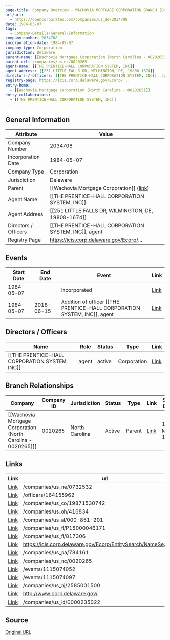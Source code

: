 ```yaml
---
page-title: Company Overview - WACHOVIA MORTGAGE CORPORATION BRANCH (Delaware - 2034708)
url/uri:
  - https://opencorporates.com/companies/us_de/2034708
date: 1984-05-07
tags:
  - Company-Details/General-Information
company-number: 2034708
incorporation-date: 1984-05-07
company-type: Corporation
jurisdiction: Delaware
parent-name: [[Wachovia Mortgage Corporation (North Carolina - 0020265)]]
parent-url: /companies/us_nc/0020265
agent-name: [[THE PRENTICE-HALL CORPORATION SYSTEM, INC]]
agent-address: [[251 LITTLE FALLS DR, WILMINGTON, DE, 19808-1674]]
directors-/-officers: [[THE PRENTICE-HALL CORPORATION SYSTEM, INC]], agent
registry-page: https://icis.corp.delaware.gov/Ecorp/...
entry-home:
  - [[Wachovia Mortgage Corporation (North Carolina - 0020265)]]
entry-collaborators:
  - [[THE PRENTICE-HALL CORPORATION SYSTEM, INC]]
---
```


## General Information
| Attribute          | Value                                       |
|--------------------|---------------------------------------------|
| Company Number     | 2034708                                     |
| Incorporation Date | 1984-05-07           |
| Company Type       | Corporation                                 |
| Jurisdiction       | Delaware                                    |
| Parent             | [[Wachovia Mortgage Corporation]] ([link](/companies/us_nc/0020265)) |
| Agent Name         | [[THE PRENTICE-HALL CORPORATION SYSTEM, INC]] |
| Agent Address      | [[251 LITTLE FALLS DR, WILMINGTON, DE, 19808-1674]] |
| Directors / Officers | [[THE PRENTICE-HALL CORPORATION SYSTEM, INC]], agent |
| Registry Page      | https://icis.corp.delaware.gov/Ecorp/...    |

## Events

| Start Date | End Date   | Event                                                   | Link |
|------------|------------|-------------------------------------------------------|------|
| 1984-05-07 |            | Incorporated                                            | [Link](https://opencorporates.com/events/1115074097) |
| 1984-05-07 | 2018-06-15 | Addition of officer [[THE PRENTICE-HALL CORPORATION SYSTEM, INC]], agent | [Link](https://opencorporates.com/events/1115074052) |

## Directors / Officers
| Name                 | Role            | Status     | Type        | Link |
|----------------------|-----------------|------------|-------------|------|
| [[THE PRENTICE-HALL CORPORATION SYSTEM, INC]] | agent           | active     | Corporation | [Link](https://opencorporates.com/officers/164155962) |

## Branch Relationships
| Company                       | Company ID            | Jurisdiction         | Status   | Type       | Link                                | Start Date   | End Date     | Statement Link                      |
|--------------------------------|----------------------|----------------------|----------|------------|-------------------------------------|--------------|--------------|-------------------------------------|
| [[Wachovia Mortgage Corporation (North Carolina - 0020265)]] | 0020265              | North Carolina       | Active   | Parent     | [Link](https://opencorporates.com/companies/us_nc/0020265) | 1 May 1964   | N/A          | [Statement](https://opencorporates.com/statements/168331654) |

## Links
| Link   | url
|--------|--------------------------------|
| [Link](/companies/us_ne/0732532) |/companies/us_ne/0732532      |
| [Link](/officers/164155962) |/officers/164155962           |
| [Link](/companies/us_co/19871530742) |/companies/us_co/19871530742  |
| [Link](/companies/us_oh/416834) |/companies/us_oh/416834       |
| [Link](/companies/us_al/000-851-201) |/companies/us_al/000-851-201  |
| [Link](/companies/us_fl/P15000046171) |/companies/us_fl/P15000046171 |
| [Link](/companies/us_fl/817306) |/companies/us_fl/817306       |
| [Link](https://icis.corp.delaware.gov/Ecorp/EntitySearch/NameSearch.aspx) |https://icis.corp.delaware.gov/Ecorp/EntitySearch/NameSearch.aspx|
| [Link](/companies/us_pa/784161) |/companies/us_pa/784161       |
| [Link](/companies/us_nc/0020265) |/companies/us_nc/0020265      |
| [Link](/events/1115074052) |/events/1115074052            |
| [Link](/events/1115074097) |/events/1115074097            |
| [Link](/companies/us_nj/2585001500) |/companies/us_nj/2585001500   |
| [Link](http://www.corp.delaware.gov/) |http://www.corp.delaware.gov/ |
| [Link](/companies/us_id/0000235022) |/companies/us_id/0000235022   |

## Source
[Original URL](https://opencorporates.com/companies/us_de/2034708)
